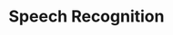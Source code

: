 ---
title: "Speech Recognition"

categories: ['']

tags: ['Speech', 'Recognition']

arwords: 'التعرف على مفردات الكلام المنطوق'
arwords2: 'التعرف الآلي على الكلام'

arexps: []

enwords: ['Speech Recognition']

enexps: []

arlexicons: 'ع'

enlexicons: 'S'

authors: ['Ruqayya Roshdy']

translators: ['']

citations: 'العربية والذكاء الاصطناعي'

sources: 'مركز الملك عبدالله بن عبدالعزيز الدولي لخدمة اللغة العربية'

word: "true"

slug: ""
---
